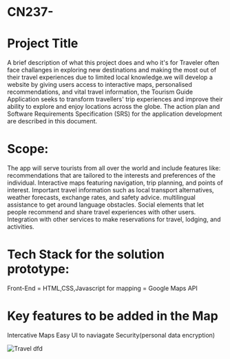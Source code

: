# CN237-
# Project Title

A brief description of what this project does and who it's for
Traveler often face challanges in exploring new destinations and making the most out of their travel experiences due to limited local knowledge.we will develop a website by giving users access to interactive maps, personalised recommendations, and vital travel information, the Tourism Guide Application seeks to transform travellers' trip experiences and improve their ability to explore and enjoy locations across the globe. The action plan and Software Requirements Specification (SRS) for the application development are described in this document.

# Scope:
The app will serve tourists from all over the world and include features like:
recommendations that are tailored to the interests and preferences of the individual.
Interactive maps featuring navigation, trip planning, and points of interest.
Important travel information such as local transport alternatives, weather forecasts, exchange rates, and safety advice.
multilingual assistance to get around language obstacles.
Social elements that let people recommend and share travel experiences with other users.
Integration with other services to make reservations for travel, lodging, and activities.
# Tech Stack for the solution prototype:
Front-End = HTML,CSS,Javascript 
for mapping = Google Maps API 
# Key features to be added in the Map
Intercative Maps
Easy UI to naviagate
Security(personal data encryption)



![Travel dfd](https://github.com/AarushBhagat/Aarush-s-repositary/assets/69296593/ce580ce3-f5aa-458d-b955-c16a7df77752)
